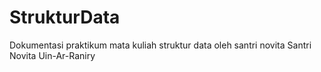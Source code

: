 # StrukturData
Dokumentasi praktikum mata kuliah struktur data oleh santri novita
Santri Novita
Uin-Ar-Raniry
